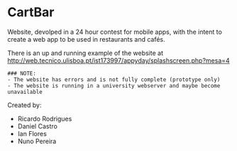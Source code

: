 CartBar
=======

Website, devolped in a 24 hour contest for mobile apps, with the intent to create a web app to be used in restaurants and cafés.

There is an up and running example of the website at
http://web.tecnico.ulisboa.pt/ist173997/appyday/splashscreen.php?mesa=4

```
### NOTE:
- The website has errors and is not fully complete (prototype only)
- The website is running in a university webserver and maybe become unavailable
```

Created by:
* Ricardo Rodrigues
* Daniel Castro
* Ian Flores
* Nuno Pereira
